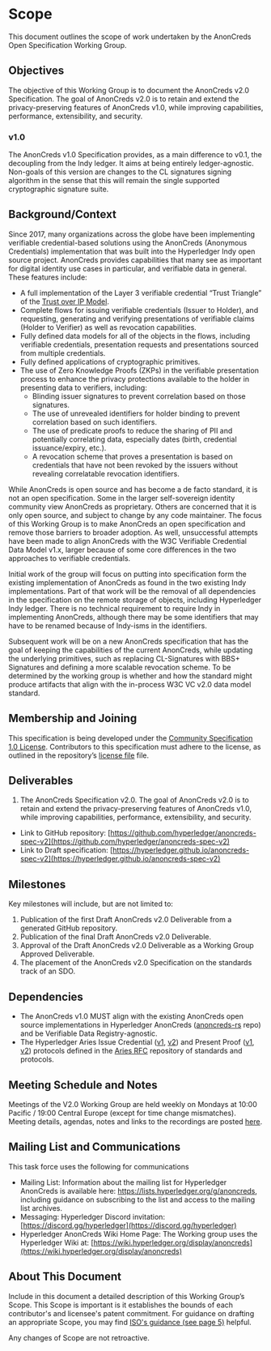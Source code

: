 # Scope

This document outlines the scope of work undertaken by the AnonCreds Open Specification Working Group.

## Objectives

The objective of this Working Group is to document the AnonCreds v2.0 Specification. The goal of AnonCreds v2.0 is to retain and extend the privacy-preserving features of AnonCreds v1.0, while improving capabilities, performance, extensibility, and security.

### v1.0

The AnonCreds v1.0 Specification provides, as a main difference to v0.1, the decoupling from the Indy ledger. It aims at being entirely ledger-agnostic. Non-goals of this version are changes to the CL signatures signing algorithm in the sense that this will remain the single supported cryptographic signature suite.

## Background/Context

Since 2017, many organizations across the globe have been implementing verifiable credential-based solutions using the AnonCreds (Anonymous Credentials) implementation that was built into the Hyperledger Indy open source project. AnonCreds provides capabilities that many see as important for digital identity use cases in particular, and verifiable data in general. These features include:

- A full implementation of the Layer 3 verifiable credential “Trust Triangle” of the [Trust over IP Model](https://trustoverip.org/wp-content/toip-model/).
- Complete flows for issuing verifiable credentials (Issuer to Holder), and requesting, generating and verifying presentations of verifiable claims (Holder to Verifier) as well as revocation capabilities.
- Fully defined data models for all of the objects in the flows, including verifiable credentials, presentation requests and presentations sourced from multiple credentials.
- Fully defined applications of cryptographic primitives.
- The use of Zero Knowledge Proofs (ZKPs) in the verifiable presentation process to enhance the privacy protections available to the holder in presenting data to verifiers, including:
  - Blinding issuer signatures to prevent correlation based on those signatures.
  - The use of unrevealed identifiers for holder binding to prevent correlation based on such identifiers.
  - The use of predicate proofs to reduce the sharing of PII and potentially correlating data, especially dates (birth, credential issuance/expiry, etc.).
  - A revocation scheme that proves a presentation is based on credentials that have not been revoked by the issuers without revealing correlatable revocation identifiers.

While AnonCreds is open source and has become a de facto standard, it is not an open specification. Some in the larger self-sovereign identity community view AnonCreds as proprietary. Others are concerned that it is only open source, and subject to change by any code maintainer. The focus of this Working Group is to make AnonCreds an open specification and remove those barriers to broader adoption. As well, unsuccessful attempts have been made to align AnonCreds with the W3C Verifiable Credential Data Model v1.x, larger because of some core differences in the two approaches to verifiable credentials.

Initial work of the group will focus on putting into specification form the existing implementation of AnonCreds as found in the two existing Indy implementations. Part of that work will be the removal of all dependencies in the specification on the remote storage of objects, including Hyperledger Indy ledger. There is no technical requirement to require Indy in implementing AnonCreds, although there may be some identifiers that may have to be renamed because of Indy-isms in the identifiers.

Subsequent work will be on a new AnonCreds specification that has the goal of keeping the capabilities of the current AnonCreds, while updating the underlying primitives, such as replacing CL-Signatures with BBS+ Signatures and defining a more scalable revocation scheme. To be determined by the working group is whether and how the standard might produce artifacts that align with the in-process W3C VC v2.0 data model standard.

## Membership and Joining

This specification is being developed under the [Community Specification 1.0 License](https://github.com/CommunitySpecification/1.0/1._Community_Specification_License-v1.md). Contributors to this specification must adhere to the license, as outlined in the repository’s [license file](/4._License.md) file.

## Deliverables

1. The AnonCreds Specification v2.0. The goal of AnonCreds v2.0 is to retain and extend the privacy-preserving features of AnonCreds v1.0, while improving capabilities, performance, extensibility, and security.

- Link to GitHub repository: [https://github.com/hyperledger/anoncreds-spec-v2](https://github.com/hyperledger/anoncreds-spec-v2)
- Link to Draft specification: [https://hyperledger.github.io/anoncreds-spec-v2](https://hyperledger.github.io/anoncreds-spec-v2)

## Milestones

Key milestones will include, but are not limited to:

1. Publication of the first Draft AnonCreds v2.0 Deliverable from a generated GitHub repository.
2. Publication of the final Draft AnonCreds v2.0 Deliverable.
3. Approval of the Draft AnonCreds v2.0 Deliverable as a Working Group Approved Deliverable.
4. The placement of the AnonCreds v2.0 Specification on the standards track of an SDO.

## Dependencies

- The AnonCreds v1.0 MUST align with the existing AnonCreds open source implementations in Hyperledger AnonCreds ([anoncreds-rs](https://github.com/hyperledger/anoncreds-rs) repo) and be Verifiable Data Registry-agnostic.
- The Hyperledger Aries Issue Credential ([v1](https://github.com/hyperledger/aries-rfcs/blob/main/features/0036-issue-credential/README.md), [v2](https://github.com/hyperledger/aries-rfcs/blob/master/features/0453-issue-credential-v2/README.md)) and Present Proof ([v1](https://github.com/hyperledger/aries-rfcs/blob/master/features/0037-present-proof/README.md), [v2](https://github.com/hyperledger/aries-rfcs/blob/main/features/0454-present-proof-v2/README.md)) protocols defined in the [Aries RFC](https://github.com/hyperledger/aries-rfcs) repository of standards and protocols.

## Meeting Schedule and Notes

Meetings of the V2.0 Working Group are held weekly on Mondays at 10:00 Pacific / 19:00 Central Europe (except for time change mismatches). Meeting details, agendas, notes and links to the recordings are posted [here](https://wiki.hyperledger.org/display/ANONCREDS/Meetings%3A+AnonCreds+v2.0+Working+Group).

## Mailing List and Communications

This task force uses the following for communications

- Mailing List: Information about the mailing list for Hyperledger AnonCreds is available here: https://lists.hyperledger.org/g/anoncreds, including guidance on subscribing to the list and access to the mailing list archives.
- Messaging: Hyperledger Discord invitation: [https://discord.gg/hyperledger](https://discord.gg/hyperledger)
- Hyperledger AnonCreds Wiki Home Page: The Working group uses the Hyperledger Wiki at: [https://wiki.hyperledger.org/display/anoncreds](https://wiki.hyperledger.org/display/anoncreds)

## About This Document

Include in this document a detailed description of this Working Group’s Scope.
This Scope is important is it establishes the bounds of each contributor's and
licensee's patent commitment. For guidance on drafting an appropriate Scope, you
may find [ISO's guidance (see page 5)](https://www.iso.org/files/live/sites/isoorg/files/developing_standards/docs/en/how-to-write-standards.pdf "ISO How To Write Standards Guide") helpful.

Any changes of Scope are not retroactive.
